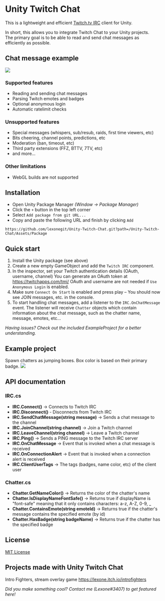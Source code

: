 # Unity Twitch Chat

This is a lightweight and efficient [Twitch.tv IRC](https://dev.twitch.tv/docs/irc/) client for Unity.

In short, this allows you to integrate Twitch Chat to your Unity projects.<br>The primary goal is to be able to read and send chat messages as efficiently as possible.



## Chat message example
<img src="https://user-images.githubusercontent.com/18125997/210407885-b2c49e1e-4537-41e9-ad5b-2d8c4c8f1077.png">

### Supported features
- Reading and sending chat messages
- Parsing Twitch emotes and badges
- Optional anonymous login
- Automatic ratelimit checks

### Unsupported features
- Special messages (whispers, sub/resub, raids, first time viewers, etc)
- Bits cheering, channel points, predictions, etc
- Moderation (ban, timeout, etc)
- Third party extensions (FFZ, BTTV, 7TV, etc)
- and more...

### Other limitations
- WebGL builds are not supported

## Installation

- Open Unity Package Manager <i>(Window -> Package Manager)</i>
- Click the `+` button in the top left corner
- Select `Add package from git URL...`
- Copy and paste the following URL and finish by clicking `Add`<br>
```
https://github.com/lexonegit/Unity-Twitch-Chat.git?path=/Unity-Twitch-Chat/Assets/Package
```


## Quick start
1. Install the Unity package (see above)
2. Create a new empty GameObject and add the `Twitch IRC` component.
3. In the inspector, set your Twitch authentication details (OAuth, username, channel) 
You can generate an OAuth token at https://twitchapps.com/tmi/
OAuth and username are not needed if `Use Anonymous Login` is enabled. 
4. Make sure `Connect On Start` is enabled and press play – You should now see JOIN messages, etc. in the console.
5. To start handling chat messages, add a listener to the `IRC.OnChatMessage` event. The listener will receive `Chatter` objects which contain information about the chat message, such as the chatter name, message, emotes, etc...

<i>Having issues? Check out the included ExampleProject for a better understanding.</i>

## Example project
Spawn chatters as jumping boxes. Box color is based on their primary badge.
<img src="https://user-images.githubusercontent.com/18125997/210427322-27d2231c-5123-4785-997e-53838cfc8972.gif">

## API documentation

### IRC.cs
- **IRC.Connect()** -> Connects to Twitch IRC
- **IRC.Disconnect()** - Disconnects from Twitch IRC
- **IRC.SendChatMessage(string message)** -> Sends a chat message to the channel
- **IRC.JoinChannel(string channel)** -> Join a Twitch channel
- **IRC.LeaveChannel(string channel)** -> Leave a Twitch channel
- **IRC.Ping()** -> Sends a PING message to the Twitch IRC server
- **IRC.OnChatMessage** -> Event that is invoked when a chat message is received
- **IRC.OnConnectionAlert** -> Event that is invoked when a connection alert is received
- **IRC.ClientUserTags** -> The tags (badges, name color, etc) of the client user

### Chatter.cs
- **Chatter.GetNameColor()** -> Returns the color of the chatter's name
- **Chatter.IsDisplayNameFontSafe()** -> Returns true if displayName is "font-safe" meaning that it only contains characters: a-z, A-Z, 0-9, _
- **Chatter.ContainsEmote(string emoteId)** -> Returns true if the chatter's message contains the specified emote (by id)
- **Chatter.HasBadge(string badgeName)** -> Returns true if the chatter has the specified badge

## License
<a href="https://github.com/lexonegit/Unity-Twitch-Chat/blob/master/LICENSE">MIT License</a>

## Projects made with Unity Twitch Chat

Intro Fighters, stream overlay game https://lexone.itch.io/introfighters

*Did you make something cool? Contact me (Lexone#3407) to get featured here!*
